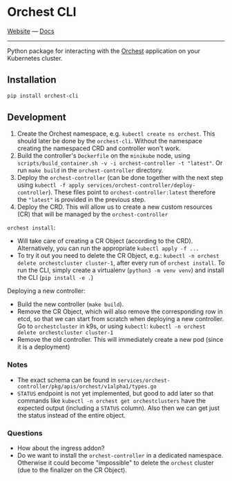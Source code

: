 # Orchest CLI

[Website](https://www.orchest.io) —
[Docs](https://docs.orchest.io/en/stable/)

---

Python package for interacting with the [Orchest](https://github.com/orchest/orchest) application
on your Kubernetes cluster.

## Installation

```sh
pip install orchest-cli
```

## Development

1. Create the Orchest namespace, e.g. `kubectl create ns orchest`. This should later be done by the
   `orchest-cli`. Without the namespace creating the namespaced CRD and controller won't work.
2. Build the controller's `Dockerfile` on the `minikube` node, using
   `scripts/build_container.sh -v -i orchest-controller -t "latest"`. Or run `make build` in the
   `orchest-controller` directory.
3. Deploy the `orchest-controller` (can be done together with the next step using
   `kubectl -f apply services/orchest-controller/deploy-controller`). These files point to
   `orchest-controller:latest` therefore the `"latest"` is provided in the previous step.
4. Deploy the CRD. This will allow us to create a new custom resources (CR) that will be managed by
   the `orchest-controller`

`orchest install`:

- Will take care of creating a CR Object (according to the CRD). Alternatively, you can run the
  appropriate `kubectl apply -f ...`
- To try it out you need to delete the CR Object, e.g.:
  `kubectl -n orchest delete orchestcluster cluster-1`, after every run of `orchest install`. To run
  the CLI, simply create a virtualenv (`python3 -m venv venv`) and install the CLI
  (`pip install -e .`)

Deploying a new controller:

- Build the new controller (`make build`).
- Remove the CR Object, which will also remove the corresponding row in etcd, so that we can start from
  scratch when deploying a new controller. Go to `orchestcluster` in k9s, or using `kubectl`:
  `kubectl -n orchest delete orchestcluster cluster-1`
- Remove the old controller. This will immediately create a new pod (since it is a deployment)

### Notes

- The exact schema can be found in `services/orchest-controller/pkg/apis/orchest/v1alpha1/types.go`
- `STATUS` endpoint is not yet implemented, but good to add later so that commands like
  `kubectl -n orchest get orchestclusters` have the expected output (including a `STATUS` column).
  Also then we can get just the status instead of the entire object.

### Questions

- How about the ingress addon?
- Do we want to install the `orchest-controller` in a dedicated namespace. Otherwise it could become
  "impossible" to delete the `orchest` cluster (due to the finalizer on the CR Object).
